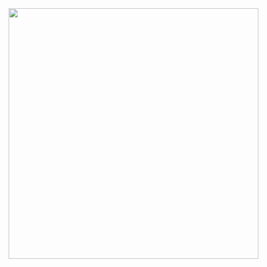 
  <div id="header" align="center">

  <img src="https://gifdb.com/images/high/dope-anime-girl-my-dress-up-darling-xnfq5yf54phnr8tk.webp" width="500"/>
</div>
